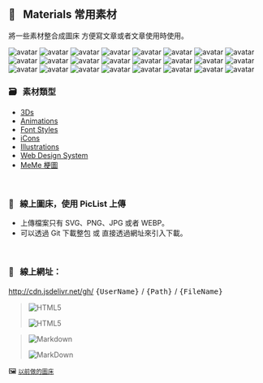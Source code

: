                               
## :art: &nbsp; Materials 常用素材
  將一些素材整合成圖床         方便寫文章或者文章使用時使用。

  
<img src="https://api.dicebear.com/6.x/pixel-art/svg?seed=Guy&randomizeIds=true&backgroundType=gradientLinear,solid&backgroundColor=89b38f,78a27e,8be453,e1ffa9,transparent&backgroundRotation=168&translateX=10&translateY=4&rotate=184&scale=111&radius=4&size=88" alt="avatar"/> 
<img src="https://api.dicebear.com/6.x/pixel-art/svg?seed=Gwendolyn&randomizeIds=true&backgroundType=gradientLinear,solid&backgroundColor=53e7b5,aaffff,304760,556c85,transparent&backgroundRotation=-163&translateX=20&translateY=-11&rotate=270&scale=63&radius=4&size=88" alt="avatar"/> 
<img src="https://api.dicebear.com/6.x/pixel-art/svg?seed=Pamela&randomizeIds=true&backgroundType=gradientLinear,solid&backgroundColor=cdc1b3,d7cbbd,d7f041,f6ff60,transparent&backgroundRotation=297&translateX=-14&translateY=13&rotate=254&scale=138&radius=4&size=88" alt="avatar"/> 
<img src="https://api.dicebear.com/6.x/pixel-art/svg?seed=Eva&randomizeIds=true&backgroundType=gradientLinear,solid&backgroundColor=f0059b,ff49df,ea7316,ffab4e,transparent&backgroundRotation=-358&translateX=-3&translateY=-15&rotate=224&scale=84&radius=4&size=88" alt="avatar"/> 
<img src="https://api.dicebear.com/6.x/pixel-art/svg?seed=Jamie&randomizeIds=true&backgroundType=gradientLinear,solid&backgroundColor=3b4bed,2535d7,a97c52,ca9d73,transparent&backgroundRotation=60&translateX=9&translateY=-8&rotate=146&scale=69&radius=4&size=88" alt="avatar"/> 
<img src="https://api.dicebear.com/6.x/pixel-art/svg?seed=Isaiah&randomizeIds=true&backgroundType=gradientLinear,solid&backgroundColor=3c2489,6048ad,58b316,adff6b,transparent&backgroundRotation=-124&translateX=-17&translateY=15&rotate=325&scale=86&radius=4&size=88" alt="avatar"/> 
<img src="https://api.dicebear.com/6.x/pixel-art/svg?seed=Vincent&randomizeIds=true&backgroundType=gradientLinear,solid&backgroundColor=bb149d,d730b9,123a67,6890bd,transparent&backgroundRotation=263&translateX=19&translateY=-12&rotate=12&scale=90&radius=4&size=88" alt="avatar"/> 
<img src="https://api.dicebear.com/6.x/pixel-art/svg?seed=Ruby&randomizeIds=true&backgroundType=gradientLinear,solid&backgroundColor=a0e956,95de4b,e756f1,e453ee,transparent&backgroundRotation=348&translateX=-21&translateY=-12&rotate=74&scale=66&radius=4&size=88" alt="avatar"/> 
<img src="https://api.dicebear.com/6.x/pixel-art/svg?seed=Mabel&randomizeIds=true&backgroundType=gradientLinear,solid&backgroundColor=699cfe,7baeff,782595,c471e1,transparent&backgroundRotation=26&translateX=-9&translateY=15&rotate=193&scale=131&radius=4&size=88" alt="avatar"/> 
<img src="https://api.dicebear.com/6.x/pixel-art/svg?seed=Alfred&randomizeIds=true&backgroundType=gradientLinear,solid&backgroundColor=ea98fd,ffd5ff,4422f0,3513e1,transparent&backgroundRotation=278&translateX=12&translateY=14&rotate=32&scale=112&radius=4&size=88" alt="avatar"/> 
<img src="https://api.dicebear.com/6.x/pixel-art/svg?seed=Curtis&randomizeIds=true&backgroundType=gradientLinear,solid&backgroundColor=48da5d,69fb7e,440df0,b079ff,transparent&backgroundRotation=-46&translateX=-7&translateY=-15&rotate=305&scale=148&radius=4&size=88" alt="avatar"/> 
<img src="https://api.dicebear.com/6.x/pixel-art/svg?seed=Jeffrey&randomizeIds=true&backgroundType=gradientLinear,solid&backgroundColor=f35340,fc5c49,a6004f,b91362,transparent&backgroundRotation=-291&translateX=-19&translateY=-12&rotate=297&scale=143&radius=4&size=88" alt="avatar"/> 
<img src="https://api.dicebear.com/6.x/pixel-art/svg?seed=Danny&randomizeIds=true&backgroundType=gradientLinear,solid&backgroundColor=572ed1,986fff,b26e5c,e39f8d,transparent&backgroundRotation=-194&translateX=11&translateY=-1&rotate=34&scale=117&radius=4&size=88" alt="avatar"/> 
<img src="https://api.dicebear.com/6.x/pixel-art/svg?seed=Jeffrey&randomizeIds=true&backgroundType=gradientLinear,solid&backgroundColor=d02f80,f756a7,9f3669,bc5386,transparent&backgroundRotation=-206&translateX=18&translateY=-1&rotate=249&scale=74&radius=4&size=88" alt="avatar"/> 
<img src="https://api.dicebear.com/6.x/pixel-art/svg?seed=Sebastian&randomizeIds=true&backgroundType=gradientLinear,solid&backgroundColor=e95f2d,ff9462,d8a80d,c19100,transparent&backgroundRotation=-281&translateX=-10&translateY=-6&rotate=345&scale=160&radius=4&size=88" alt="avatar"/> 
<img src="https://api.dicebear.com/6.x/pixel-art/svg?seed=Mabel&randomizeIds=true&backgroundType=gradientLinear,solid&backgroundColor=d50205,c40000,b3db11,c2ea20,transparent&backgroundRotation=-358&translateX=-10&translateY=21&rotate=276&scale=117&radius=4&size=88" alt="avatar"/> 
<img src="https://api.dicebear.com/6.x/pixel-art/svg?seed=Harold&randomizeIds=true&backgroundType=gradientLinear,solid&backgroundColor=1ed1d1,87ffff,4402e1,2c00c9,transparent&backgroundRotation=-338&translateX=-21&translateY=19&rotate=127&scale=79&radius=4&size=88" alt="avatar"/> 
<img src="https://api.dicebear.com/6.x/pixel-art/svg?seed=Amy&randomizeIds=true&backgroundType=gradientLinear,solid&backgroundColor=656c4b,b5bc9b,70bb72,79c47b,transparent&backgroundRotation=-215&translateX=17&translateY=-4&rotate=247&scale=173&radius=4&size=88" alt="avatar"/> 
<img src="https://api.dicebear.com/6.x/pixel-art/svg?seed=Jim&randomizeIds=true&backgroundType=gradientLinear,solid&backgroundColor=60f621,cbff8c,d92758,ff5081,transparent&backgroundRotation=-49&translateX=-19&translateY=3&rotate=305&scale=159&radius=4&size=88" alt="avatar"/> 
<img src="https://api.dicebear.com/6.x/pixel-art/svg?seed=Marjorie&randomizeIds=true&backgroundType=gradientLinear,solid&backgroundColor=448221,32700f,264396,0f2c7f,transparent&backgroundRotation=300&translateX=-6&translateY=-2&rotate=307&scale=76&radius=4&size=88" alt="avatar"/> 
<img src="https://api.dicebear.com/6.x/pixel-art/svg?seed=Joan&randomizeIds=true&backgroundType=gradientLinear,solid&backgroundColor=1eb947,8effb7,dcbae6,ffffff,transparent&backgroundRotation=-29&translateX=-9&translateY=-2&rotate=328&scale=105&radius=4&size=88" alt="avatar"/> 
<img src="https://api.dicebear.com/6.x/pixel-art/svg?seed=Lucille&randomizeIds=true&backgroundType=gradientLinear,solid&backgroundColor=9a8d6f,ffffe1,c013dd,ae01cb,transparent&backgroundRotation=-171&translateX=6&translateY=-12&rotate=120&scale=157&radius=4&size=88" alt="avatar"/> 
<img src="https://api.dicebear.com/6.x/pixel-art/svg?seed=Lucille&randomizeIds=true&backgroundType=gradientLinear,solid&backgroundColor=2a19d9,1908c8,d4369a,c82a8e,transparent&backgroundRotation=165&translateX=9&translateY=9&rotate=85&scale=77&radius=4&size=88" alt="avatar"/> 
<img src="https://api.dicebear.com/6.x/pixel-art/svg?seed=Penny&randomizeIds=true&backgroundType=gradientLinear,solid&backgroundColor=b07917,bc8523,23ffca,a1ffff,transparent&backgroundRotation=307&translateX=16&translateY=19&rotate=269&scale=198&radius=4&size=88" alt="avatar"/>


  ### :card_file_box: &nbsp; 素材類型
   * [3Ds][1]
   * [Animations][2]
   * [Font Styles][3] 
   * [iCons][4]
   * [Illustrations][5]
   * [Web Design System][6]
   * [MeMe 梗圖][7]
  
  [1]: images/3Ds            "3Ds"
  [2]: images/Animations     "Animations"
  [3]: images/FontStyles     "Font Styles"
  [4]: images/iCons          "iCons"
  [5]: images/Illustrations  "Illustrations"
  [6]: images/DesignSystem   "Web Design System"
  [7]: images/Ux-meme        "Ux-meme"

  &nbsp;


  ### :rocket: &nbsp; 線上圖床，使用 PicList 上傳
  * 上傳檔案只有 SVG、PNG、JPG 或者 WEBP。
  * 可以透過 Git 下載整包 或 直接透過網址來引入下載。

  &nbsp;

  ### :link: &nbsp; **線上網址**：
  http://cdn.jsdelivr.net/gh/ <big> `{UserName}` </big> / <big> `{Path}` </big> / <big> `{FileName}` </big>


  > ![HTML5](https://img.shields.io/badge/html5-%23E34F26.svg?style=for-the-badge&logo=html5&logoColor=white)
  > 
  > ![HTML5](https://cdn.jsdelivr.net/gh/Barry028/materials/dist/images/Html-windows.svg)


  > ![Markdown](https://img.shields.io/badge/markdown-%23000000.svg?style=for-the-badge&logo=markdown&logoColor=white)
  > 
  > ![MarkDown](https://cdn.jsdelivr.net/gh/Barry028/materials/dist/images/MarkDown-windows.svg)
  

  🖼️  <small> [以前做的圖床](https://codepen.io/barry199002/full/KKojxXX/13341a19a81088f2e3546004117a64e4) </small>
    




<!--  
✖️  :heavy_multiplication_x:  ➕ :heavy_plus_sign: top
top ➖ :heavy_minus_sign:  ➗ :heavy_division_sign: top
top ♾️  :infinity:    
⚠️  :warning:  🚫  :no_entry_sign: top
  ‼️  :bangbang:  ⁉️  :interrobang: top
top ❓ :question:  ❔ :grey_question: top
top ❕ :grey_exclamation:  ❗ :exclamation:
:heavy_exclamation_mark:  top
top 〰️  :wavy_dash:   x
💱 :currency_exchange: 💲 :heavy_dollar_sign:
🔙  :back:  🔚 :end: top
top 🔛 :on:  🔜 :soon:  top
top 🔝 :top:     top

💬 :speech_balloon:
👁️‍🗨️ :eye_speech_bubble:
🗨️  :left_speech_bubble:
💭 :thought_balloon:
🗯️ :right_anger_bubble:
🤖 :robot:
👋 :wave:
👌 :ok_hand:
✌️  :v:
👈 :point_left:
👉 :point_right:
👆 :point_up_2:
🖕 :fu:
👍 :+1:
🌍 :earth_africa:
🌎 :earth_americas:
🌏 :earth_asia:
🌐 :globe_with_meridians:
🗺️  :world_map:
🌁 :foggy:
🌃 :night_with_stars:
🏙️ :cityscape:
🌄 :sunrise_over_mountains:
🌅 :sunrise:
🌆 :city_sunset:
🌇 :city_sunrise:
🌉 :bridge_at_night:
🗾 :japan:
🌌 :milky_way:
🌠  :stars:
⭐ :star:  top
🌟 :star2:
🎈 :balloon:
🎟️ :tickets:
🎮 :video_game:
🎯 :dart:
🪀 :yo_yo:
🎁 :gift:
🎉 :tada:
🏆 :trophy:
🧭 :compass:
🍪 :cookie:
⌛ :hourglass:
⏳ :hourglass_flowing_sand:
⌚ :watch:
⏰ :alarm_clock:
⏱️  :stopwatch:
🚀 :rocket:
🖼️  :framed_picture:
📟 :pager:
📠 :fax:
📱 :iphone:
📲 :calling:
💻 :computer:
🖱️  :computer_mouse:
🖲️  :trackball:
📔 :notebook_with_decorative_cover:
📚 :books:
📓 :notebook:
🔖 :bookmark:
📑 :bookmark_tabs:
🏷️  :label:
📰 :newspaper:
📜 :scroll:
📒 :ledger:
🧾 :receipt: 💹 :chart:
📤 :outbox_tray:
✉️  :envelope:  📧 :e-mail:
📨 :incoming_envelope: 📩 :envelope_with_arrow:
📤 :outbox_tray: 📥 :inbox_tray:
📦 :package: 📫 :mailbox:  📪  :mailbox_closed:  📬 :mailbox_with_mail:
✏️  :pencil2:
📝 :memo:  📅 :date:  📆 :calendar:
💼 :briefcase: 📁 :file_folder:  📂 :open_file_folder:  🗂️  :card_index_dividers:
🗒️  :spiral_notepad:  🗓️  :spiral_calendar:
📇 :card_index:
:chart_with_upwards_trend:
📉 :chart_with_downwards_trend:
📊 :bar_chart:
📋 :clipboard:
📌 :pushpin:
📍 :round_pushpin:
📎 :paperclip:
🖇️  :paperclips:
📏 :straight_ruler:
📐 :triangular_ruler:
✂️  :scissors:
🗃️  :card_file_box:
🗄️  :file_cabinet:
🗑️  :wastebasket:
🧺 :basket:
🔒 :lock:  🔓 :unlock:  ☑️  :ballot_box_with_check: ✔️  :heavy_check_mark:
🧻 :roll_of_paper:  ⭕  :o:  ❌  :x:  ✅  :white_check_mark:  ❎ :negative_squared_cross_mark:
©️  :copyright: ®️  :registered:  ™️  :tm:
---
:card_index:
:bulb:
:memo:
:card_file_box:
:iphone:
:mag:
:label:
:page_facing_up:
:technologist:
:pencil2:

:money_
<kbd>
<img src="https://api.dicebear.com/6.x/pixel-art/svg?scale=160&rotate=60&backgroundType=gradientLinear&backgroundRotation=0         360         240         210&backgroundColor=c0aede         d1d4f9         ffdfbf         ffd5dc         transparent         b6e3f4&radius=6 alt=avatar width=88 />
</kbd>

<kbd>
<img src="https://api.dicebear.com/6.x/pixel-art/svg?seed=Snowball&scale=175&rotate=80&backgroundRotation=0         360         240         210&randomizeIds=true&backgroundColor=A5EBFF         FFF9E9         C7FFCA         ffd5dc         72C0AE&radius=6&mood[] alt=avatar width=88 />
</kbd>

<kbd>
<img src="https://api.dicebear.com/6.x/pixel-art/svg?&scale=160&rotate=40&backgroundRotation=0         360         240         210&randomizeIds=true&backgroundColor=A5EBFF         FFF9E9         C7FFCA         ffd5dc         72C0AE&radius=6&mood[] alt=avatar width=88 />
</kbd>

<kbd>
<img src="https://api.dicebear.com/6.x/pixel-art/svg?seed=Luna&scale=160&rotate=200&backgroundRotation=0         360         240         210&randomizeIds=true&backgroundColor=A5EBFF         FFF9E9         C7FFCA         ffd5dc         72C0AE&radius=6&mood[] alt=avatar width=88 />
</kbd>

<kbd>
  <img src="https://api.dicebear.com/6.x/pixel-art/svg?seed=Boo&scale=160&rotate=45&backgroundType=gradientLinear&backgroundRotation=0         360         240         210&randomizeIds=true&backgroundColor=A5EBFF         FFF9E9         C7FFCA         ffd5dc         72C0AE&radius=6&mood[] alt=avatar width=88 />
</kbd>

<kbd>
  <img src="https://api.dicebear.com/6.x/bottts/svg?seed=Mittens&radius=6 alt=avatar width=88 />
</kbd>

<kbd>
<img src="https://api.dicebear.com/6.x/bottts/svg?seed=Oliver&radius=6 alt=avatar width=88 />
</kbd>

<kbd>
<img src="https://api.dicebear.com/6.x/bottts/svg?seed=Kiki&radius=6 alt=avatar width=88 />
</kbd>

<kbd>
<img src="https://api.dicebear.com/6.x/bottts/svg?seed=Tinkerbell&radius=6 alt=avatar width=88 />
</kbd>

<kbd>
<img src="https://api.dicebear.com/6.x/bottts/svg?seed=Midnight&radius=6 alt=avatar width=88 />
</kbd>

<kbd>
<img src="https://api.dicebear.com/6.x/bottts/svg?seed=George&radius=6 alt=avatar width=88 />
</kbd>

<kbd>
<img src="https://api.dicebear.com/6.x/bottts/svg?seed=Sassy&radius=6 alt=avatar width=88 />
</kbd>

<kbd>
<img src="https://api.dicebear.com/6.x/avataaars-neutral/svg?seed=Whiskers&radius=6 alt=avatar width=88 />
</kbd>

<kbd>
<img src="https://api.dicebear.com/6.x/avataaars-neutral/svg?seed=Bear&radius=6 alt=avatar width=88 />
</kbd>

<kbd>
<img src="https://api.dicebear.com/6.x/avataaars-neutral/svg?seed=Daisy&radius=6 alt=avatar width=88 />
</kbd>

<kbd>
 <img src="https://api.dicebear.com/6.x/avataaars-neutral/svg?seed=Max&radius=6 alt=avatar width=88 />
</kbd>

<kbd>
<img src="https://api.dicebear.com/6.x/avataaars-neutral/svg?seed=Abby&radius=6 alt=avatar width=88 />
</kbd>

![]("https://api.dicebear.com/6.x/pixel-art-neutral/svg?seed=A&backgroundColor=b6e3f4&scale=120&rotate=30&radius=6&size=120)
![]("https://api.dicebear.com/6.x/pixel-art-neutral/svg?seed=B&backgroundColor=c0aede&scale=160&rotate=125&radius=6&size=120)
![]("https://api.dicebear.com/6.x/pixel-art-neutral/svg?seed=C&backgroundColor=DEB664&scale=110&rotate=55&radius=6&size=120)
![]("https://api.dicebear.com/6.x/pixel-art-neutral/svg?seed=D&backgroundColor=64C9DE&scale=145&rotate=180&radius=6&size=120)
![]("https://api.dicebear.com/6.x/pixel-art-neutral/svg?seed=E&backgroundColor=A77762&scale=125&rotate=325&radius=6&size=120)
![]("https://api.dicebear.com/6.x/pixel-art-neutral/svg?seed=F&backgroundColor=b6e3f4&scale=120&rotate=30&radius=6&size=120)
![]("https://api.dicebear.com/6.x/pixel-art-neutral/svg?seed=G&backgroundColor=32E97C&scale=160&rotate=125&radius=6&size=120)  <br/>
![]("https://api.dicebear.com/6.x/pixel-art-neutral/svg?seed=H&backgroundColor=B72225&scale=110&rotate=55&radius=6&size=120)
![]("https://api.dicebear.com/6.x/pixel-art-neutral/svg?seed=I&backgroundColor=64C9DE&scale=145&rotate=180&radius=6&size=120)
![]("https://api.dicebear.com/6.x/pixel-art-neutral/svg?seed=J&backgroundColor=22B7B4&scale=125&rotate=325&radius=6&size=120)
![]("https://api.dicebear.com/6.x/pixel-art-neutral/svg?seed=I&backgroundColor=381FF1&scale=145&rotate=180&radius=6&size=120)
![]("https://api.dicebear.com/6.x/pixel-art-neutral/svg?seed=J&backgroundColor=D8F11F&scale=125&rotate=325&radius=6&size=120)
![]("https://api.dicebear.com/6.x/pixel-art-neutral/svg?seed=I&backgroundColor=F4B518&scale=145&rotate=180&radius=6&size=120)
![]("https://api.dicebear.com/6.x/pixel-art-neutral/svg?seed=J&backgroundColor=FDF151&scale=125&rotate=325&radius=6&size=120)

![HTML5]("https://img.shields.io/badge/html5-%23E34F26.svg?style=for-the-badge&logo=html5&logoColor=white)  
``` html
<img src="https://cdn.jsdelivr.net/gh/Barry028/materials/images/Animations/BarrYUFO.svg  alt=BarrY UFO />
```      

![Markdown]("https://img.shields.io/badge/markdown-%2660000.svg?style=for-the-badge&logo=markdown&logoColor=white)
``` markdown
![Barry]("https://cdn.jsdelivr.net/gh/Barry028/materials/images/Animations/BarrYUFO.svg)  
``` 
 
 -->  
